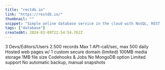 ```yaml
---
title: "restdb.io"
link: "https://restdb.io/"
thumbnail: ""
snippet: "Simple online database service in the cloud with NoSQL, REST API, low code javascript hooks, MongoDB support and more. Perfect for API automation, custom development, enterprise, backoffice, serverless backends, database driven websites. It provides easy collaboration and data management with secured API-keys and powerful MongoDB querying and aggregation capabilities. Also supports Auth0 JWT authentication."
tags: ["database"]
createdAt: 2024-03-09T22:54:54.762Z
---
```

3 Devs/Editors/Users
2.500 records
Max 1 API-call/sec, max 500 daily
Hosted web pages w/
1 custom secure domain (limited)
100MB media storage
1MB file size
Codehooks & Jobs
No MongoDB option
Limited support
No automatic backup, manual snapshots
